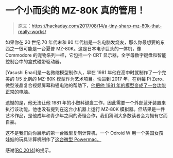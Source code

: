 # 一个小而尖的 MZ-80K 真的管用！

> 原文：<https://hackaday.com/2017/08/14/a-tiny-sharp-mz-80k-that-really-works/>

如果你在 20 世纪 70 年代末和 80 年代初是一名电脑发烧友，那么你最想要的东西之一很可能是一台夏普 MZ-80K。这是日本电子巨头的一体机，像 Commodore 的宠物系列一样，它包括一个 CRT 显示器，全字母数字键盘和智能控制台中的盒式磁带驱动器。

[Yasushi Enari]是一名微缩模型制作人，早在 1981 年他在高中时就制作了一个完美的 1/5 比例的 MZ-80K 模型作为艺术项目。快进到 2017 年，在树莓 Pi Zero、微型液晶复合视频屏幕和锂电池的帮助下，[他把他 1981 年的模型变成了一台功能正常的电脑](http://pandaprecision.net/en/minimz/)。

遗憾的是，他无法让他 1981 年的小塑料键盘工作，因此需要一个外部蓝牙装置来执行该功能。他也没有提到在这台小机器上运行 MZ-80K 模拟器。但结果是一件艺术作品，是他成年和青少年之间的奇怪合作，我们猜测大多数读者会为拥有它而自豪。

这不是我们向你展示的第一台微型复制计算机，一个 Odroid W 用一个美国女孩娃娃的玩具计算机制作了[这台微型 Powermac。](http://hackaday.com/2015/10/02/a-third-scale-mini-powermac/)

感谢[[RC 2014](https://twitter.com/ZxSpectROM/status/896075485339279360)]的提示。